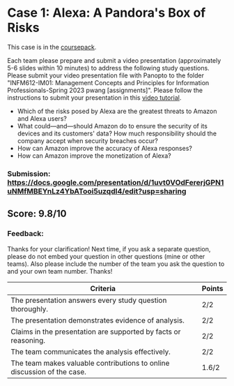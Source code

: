 # Case 1: Alexa: A Pandora's Box of Risks

This case is in the [coursepack](https://hbsp.harvard.edu/import/1023334).

Each team please prepare and submit a video presentation (approximately 5-6 slides within 10 minutes) to address the following study questions. Please submit your video presentation file with Panopto to the folder "INFM612-IM01: Management Concepts and Principles for Information Professionals-Spring 2023 pwang [assignments]". Please follow the instructions to submit your presentation in this [video tutorial](https://umd.hosted.panopto.com/Panopto/Pages/Viewer.aspx?id=114498d4-e39a-4f7b-b5dc-af90014564ed).

- Which of the risks posed by Alexa are the greatest threats to Amazon and Alexa users?
- What could—and—should Amazon do to ensure the security of its devices and its customers' data? How much responsibility should the company accept when security breaches occur?
- How can Amazon improve the accuracy of Alexa responses?
- How can Amazon improve the monetization of Alexa?

### Submission: https://docs.google.com/presentation/d/1uvt0VOdFererjGPN1uNMfMBEYnLz4YbATooi5uzqdl4/edit?usp=sharing
## Score: 9.8/10
### Feedback:
Thanks for your clarification! Next time, if you ask a separate question, please do not embed your question in other questions (mine or other teams). Also please include the number of the team you ask the question to and your own team number. Thanks!

|Criteria |Points|
|----|----|
|The presentation answers every study question thoroughly.|2/2|
|The presentation demonstrates evidence of analysis.|2/2|
|Claims in the presentation are supported by facts or reasoning.|2/2|
|The team communicates the analysis effectively.|2/2|
|The team makes valuable contributions to online discussion of the case.|1.6/2|
